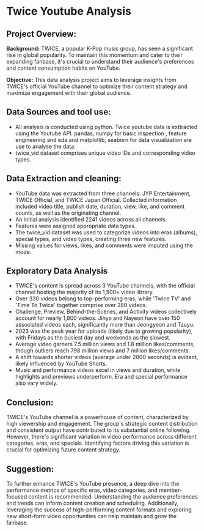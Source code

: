 # Twice Youtube Analysis

## Project Overview:
**Background:**
    TWICE, a popular K-Pop music group, has seen a significant rise in global popularity. To maintain this momentum and cater to their expanding fanbase, it's crucial to understand their audience's preferences and content consumption habits on YouTube.

**Objective:** 
    This data analysis project aims to leverage insights from TWICE's official YouTube channel to optimize their content strategy and maximize engagement with their global audience.

## Data Sources and tool use:
* All analysis is conducted using python. Twice youtube data is exttracted using the Youtube API. pandas, numpy for basic inspection , feature engineering and eda and matplotlib, seaborn for data visualization are use to analyse the data.
* twice_vid dataset comprises unique video IDs and corresponding video types.

## Data Extraction and cleaning:
* YouTube data was extracted from three channels: JYP Entertainment, TWICE Official, and TWICE Japan Official. Collected information included video title, publish date, duration, view, like, and comment counts, as well as the originating channel.
* An initial analysis identified 2241 videos across all channels.
* Features were assigned appropriate data types.
* The twice_vid dataset was used to categorize videos into eras (albums), special types, and video types, creating three new features.
* Missing values for views, likes, and comments were imputed using the mode.

## Exploratory Data Analysis
* TWICE's content is spread across 3 YouTube channels, with the official channel hosting the majority of its 1,500+ video library.
* Over 330 videos belong to top-performing eras, while 'Twice TV' and 'Time To Twice' together comprise over 280 videos.
* Challenge, Preview, Behind-the-Scenes, and Activity videos collectively account for nearly 1,800 videos. Jihyo and Nayeon have over 150 associated videos each, significantly more than Jeongyeon and Tzuyu.
* 2023 was the peak year for uploads (likely due to growing popularity), with Fridays as the busiest day and weekends as the slowest.
* Average video garners 7.5 million views and 1.8 million likes/comments, though outliers reach 798 million views and 7 million likes/comments.
* A shift towards shorter videos (average under 2000 seconds) is evident, likely influenced by YouTube Shorts.
* Music and performance videos excel in views and duration, while highlights and previews underperform. Era and special performance also vary widely.

## Conclusion:
TWICE's YouTube channel is a powerhouse of content, characterized by high viewership and engagement. The group's strategic content distribution and consistent output have contributed to its substantial online following. However, there's significant variation in video performance across different categories, eras, and specials. Identifying factors driving this variation is crucial for optimizing future content strategy.

## Suggestion:
To further enhance TWICE's YouTube presence, a deep dive into the performance metrics of specific eras, video categories, and member-focused content is recommended. Understanding the audience preferences and trends can inform content creation and scheduling. Additionally, leveraging the success of high-performing content formats and exploring new short-form video opportunities can help maintain and grow the fanbase.
